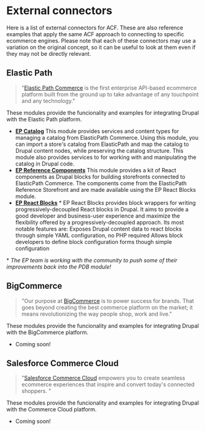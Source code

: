 # External connectors
Here is a list of external connectors for ACF. These are also reference examples that apply the same ACF approach to connecting to specific  ecommerce engines. Please note that each of these connectors may use a variation on the original concept, so it can be useful to look at them even if they may not be directly relevant. 

## Elastic Path
> "[Elastic Path Commerce](https://www.elasticpath.com/ "Elastic Path Commerce") is the first enterprise API-based ecommerce platform built from the ground up to take advantage of any touchpoint and any technology."

These modules provide the funcionality and examples for integrating Drupal with the Elastic Path platform.
- **[EP Catalog](https://www.drupal.org/project/ep_catalog "EP Catalog")**
This module provides services and content types for managing a catalog from ElasticPath Commerce. Using this module, you can import a store's catalog from ElasticPath and map the catalog to Drupal content nodes, while preserving the catalog structure. This module also provides services to for working with and manipulating the catalog in Drupal code.
- **[EP Reference Components](https://www.drupal.org/project/ep_reference_components "EP Reference Components")**
This module provides a kit of React components as Drupal blocks for building storefronts connected to ElasticPath Commerce. The components come from the ElasticPath Reference Storefront and are made available using the EP React Blocks module.
- **[EP React Blocks](https://www.drupal.org/project/ep_react_block "EP React Blocks")** &#42;
EP React Blocks provides block wrappers for writing progressively-decoupled React blocks in Drupal. It aims to provide a good developer and business-user experience and maximize the flexibility offered by a progressively-decoupled approach. Its most notable features are: Exposes Drupal content data to react blocks through simple YAML configuration, no PHP required Allows block developers to define block configuration forms though simple configuration

&#42; *The EP team is working with the community to push some of their improvements back into the PDB module!*

## BigCommerce
> "Our purpose at [BigCommerce](https://www.bigcommerce.com/ "BigCommerce") is to power success for brands. That goes beyond creating the best commerce platform on the market; it means revolutionizing the way people shop, work and live."

These modules provide the funcionality and examples for integrating Drupal with the BigCommerce platform.
- Coming soon!

## Salesforce Commerce Cloud
> "[Salesforce Commerce Cloud](https://www.salesforce.com/products/commerce-cloud/overview "Salesforce Commerce Cloud") empowers you to create seamless ecommerce experiences that inspire and convert today's connected shoppers. "

These modules provide the funcionality and examples for integrating Drupal with the Commerce Cloud platform.
- Coming soon!
